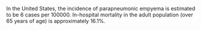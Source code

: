In the United States, the incidence of parapneumonic empyema is estimated to be 6 cases per 100000. In-hospital mortality in the adult population (over 65 years of age) is approximately 16.1%.